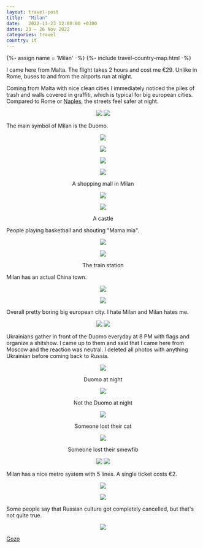 ```yaml
---
layout: travel-post
title:  "Milan"
date:   2022-11-23 12:00:00 +0300
dates: 23 – 26 Nov 2022
categories: travel
country: it
---
```

{%- assign name = 'Milan' -%}
{%- include travel-country-map.html -%}

I came here from Malta. The flight takes 2 hours and cost me €29.
Unlike in Rome, buses to and from the airports run at night.

Coming from Malta with nice clean cities I immediately noticed the piles of trash and walls covered in graffiti, which is typical for big european cities. Compared to Rome or [Naples](/travel/2022/07/31/naples.html), the streets feel safer at night.

<center>
    <div class="side-by-side">
        <img src="{{site.baseurl}}/assets/img/milan/1.jpg" />
        <img src="{{site.baseurl}}/assets/img/milan/2.jpg" />
    </div>
    <p class="image-label"></p>
</center>

The main symbol of Milan is the Duomo.
<center>
<img src="{{site.baseurl}}/assets/img/milan/3.jpg" />
<p class="image-label">
</p>
</center>

<center>
<img src="{{site.baseurl}}/assets/img/milan/4.jpg" />
<p class="image-label">
</p>
</center>

<center>
<img src="{{site.baseurl}}/assets/img/milan/5.jpg" />
<p class="image-label">
</p>
</center>
<center>
<img src="{{site.baseurl}}/assets/img/milan/6.jpg" />
<p class="image-label">
A shopping mall in Milan
</p>
</center>
<center>
<img src="{{site.baseurl}}/assets/img/milan/7.jpg" />
<p class="image-label">
</p>
</center>
<center>
<img src="{{site.baseurl}}/assets/img/milan/8.jpg" />
<p class="image-label">
A castle
</p>
</center>

People playing basketball and shouting "Mama mia".
<center>
<img src="{{site.baseurl}}/assets/img/milan/9.jpg" />
<p class="image-label">
</p>
</center>

<center>
<img src="{{site.baseurl}}/assets/img/milan/10.jpg" />
<p class="image-label">
The train station
</p>
</center>

Milan has an actual China town.
<center>
<img src="{{site.baseurl}}/assets/img/milan/11.jpg" />
<p class="image-label">
</p>
</center>

<center>
<img src="{{site.baseurl}}/assets/img/milan/12.jpg" />
<p class="image-label">
</p>
</center>

Overall pretty boring big european city. I hate Milan and Milan hates me.
<center>
    <div class="side-by-side">
        <img src="{{site.baseurl}}/assets/img/milan/13.jpg" />
        <img src="{{site.baseurl}}/assets/img/milan/14.jpg" />
    </div>
    <p class="image-label"></p>
</center>

Ukrainians gather in front of the Duomo everyday at 8 PM with flags and organize a shitshow. I came up to them and said that I came here from Moscow and the reaction was neutral. I deleted all photos with anything Ukrainian before coming back to Russia.
<center>
<img src="{{site.baseurl}}/assets/img/milan/15.jpg" />
<p class="image-label">
Duomo at night
</p>
</center>

<center>
<img src="{{site.baseurl}}/assets/img/milan/16.jpg" />
<p class="image-label">
Not the Duomo at night
</p>
</center>

<center>
    <div class="side-by-side">
    <div>
        <img src="{{site.baseurl}}/assets/img/milan/17.jpg" />
        <p class="image-label">Someone lost their cat</p>
    </div>
    <div>
        <img src="{{site.baseurl}}/assets/img/milan/18.jpg" />
        <p class="image-label">Someone lost their smewfib</p>
    </div>
    </div>
</center>

<center>
    <div class="side-by-side">
        <img src="{{site.baseurl}}/assets/img/milan/19.jpg" />
        <img src="{{site.baseurl}}/assets/img/milan/20.jpg" />
    </div>
    <p class="image-label"></p>
</center>

Milan has a nice metro system with 5 lines. A single ticket costs €2.
<center>
<img src="{{site.baseurl}}/assets/img/milan/21.jpg" />
<p class="image-label">
</p>
</center>

<center>
<img src="{{site.baseurl}}/assets/img/milan/22.jpg" />
<p class="image-label">
</p>
</center>

Some people say that Russian culture got completely cancelled, but that's not quite true.
<center>
<img src="{{site.baseurl}}/assets/img/milan/24.jpg" />
<p class="image-label">
</p>
</center>

<a class="prev" href="/travel/2022/gozo">
Gozo
</a>